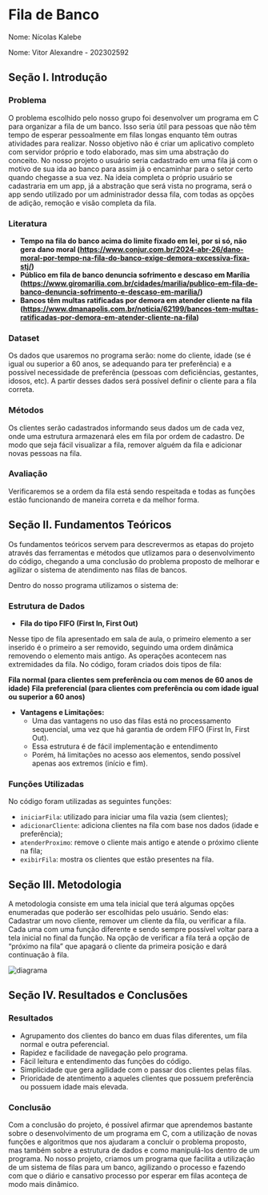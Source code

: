 # Fila de Banco
Nome: Nícolas Kalebe

Nome: Vitor Alexandre - 202302592
## **Seção I. Introdução**

### Problema

O problema escolhido pelo nosso grupo foi desenvolver um programa em C para organizar a fila de um banco. Isso seria útil para pessoas que não têm tempo de esperar pessoalmente em filas longas enquanto têm outras atividades para realizar. Nosso objetivo não é criar um aplicativo completo com servidor próprio e todo elaborado, mas sim uma abstração do conceito. No nosso projeto o usuário seria cadastrado em uma fila já com o motivo de sua ida ao banco para assim já o encaminhar para o setor certo quando chegasse a sua vez. Na ideia completa o próprio usuário se cadastraria em um app, já a abstração que será vista no programa, será o app sendo utilizado por um administrador dessa fila, com todas as opções de adição, remoção e visão completa da fila.

### Literatura

- **Tempo na fila do banco acima do limite fixado em lei, por si só, não gera dano moral (**https://www.conjur.com.br/2024-abr-26/dano-moral-por-tempo-na-fila-do-banco-exige-demora-excessiva-fixa-stj/**)**
- **Público em fila de banco denuncia sofrimento e descaso em Marília (**https://www.giromarilia.com.br/cidades/marilia/publico-em-fila-de-banco-denuncia-sofrimento-e-descaso-em-marilia/**)**
- **Bancos têm multas ratificadas por demora em atender cliente na fila (**https://www.dmanapolis.com.br/noticia/62199/bancos-tem-multas-ratificadas-por-demora-em-atender-cliente-na-fila**)**

### Dataset

Os dados que usaremos no programa serão: nome do cliente, idade (se é igual ou superior a 60 anos, se adequando para ter preferência) e a possível necessidade de preferência (pessoas com deficiências, gestantes, idosos, etc). A partir desses dados será possível definir o cliente para a fila correta.

### Métodos

Os clientes serão cadastrados informando seus dados um de cada vez, onde uma estrutura armazenará eles em fila por ordem de cadastro. De modo que seja fácil visualizar a fila, remover alguém da fila e adicionar novas pessoas na fila. 

### Avaliação

Verificaremos se a ordem da fila está sendo respeitada e todas as funções estão funcionando de maneira correta e da melhor forma. 

## **Seção II. Fundamentos Teóricos**

Os fundamentos teóricos servem para descrevermos as etapas do projeto através das ferramentas e métodos que utlizamos para o desenvolvimento do código, chegando a uma conclusão do problema proposto de melhorar e agilizar o sistema de atendimento nas filas de bancos.

Dentro do nosso programa utilizamos o sistema de:

### Estrutura de Dados

- **Fila do tipo FIFO (First In, First Out)**

Nesse tipo de fila apresentado em sala de aula, o primeiro elemento a ser inserido é o primeiro a ser removido, seguindo uma ordem dinâmica removendo o elemento mais antigo. As operações acontecem nas extremidades da fila. No código, foram criados dois tipos de fila:

 **Fila normal (para clientes sem preferência ou com menos de 60 anos de idade)**
 **Fila preferencial (para clientes com preferência ou com idade igual ou superior a 60 anos)**

- **Vantagens e Limitações:**
    - Uma das vantagens no uso das filas está no processamento sequencial, uma vez que há garantia de ordem FIFO (First In, First Out).
    - Essa estrutura é de fácil implementação e entendimento
    - Porém, há limitações no acesso aos elementos, sendo possível apenas aos extremos (início e fim).

### Funções Utilizadas

No código foram utilizadas as seguintes funções:

- `iniciarFila`: utilizado para iniciar uma fila vazia (sem clientes);
- `adicionarCliente`: adiciona clientes na fila com base nos dados (idade e preferência);
- `atenderProximo`: remove o cliente mais antigo e atende o próximo cliente na fila;
- `exibirFila`: mostra os clientes que estão presentes na fila.

## **Seção III. Metodologia**

A metodologia consiste em uma tela inicial que terá algumas opções enumeradas que poderão ser escolhidas pelo usuário. Sendo elas: Cadastrar um novo cliente, remover um cliente da fila, ou verificar a fila. Cada uma com uma função diferente e sendo sempre possível voltar para a tela inicial no final da função. Na opção de verificar a fila terá a opção de “próximo na fila” que apagará o cliente da primeira posição e dará continuação à fila.

![diagrama](https://github.com/user-attachments/assets/9459645c-9e8b-4368-9f83-12daf09a9b9e)

## **Seção IV. Resultados e Conclusões**

### Resultados 

- Agrupamento dos clientes do banco em duas filas diferentes, um fila normal e outra peferencial.
- Rapidez e facilidade de navegação pelo programa.
- Fácil leitura e entendimento das funções do código.
- Simplicidade que gera agilidade com o passar dos clientes pelas filas.
- Prioridade de atentimento a aqueles clientes que possuem preferência ou possuem idade mais elevada.

### Conclusão

Com a conclusão do projeto, é possível afirmar que aprendemos bastante sobre o desenvolvimento de um programa em C, com a utilização de novas funções e algoritmos que nos ajudaram a concluir o problema proposto, mas também sobre a estrutura de dados e como manipulá-los dentro de um programa. No nosso projeto, criamos um programa que facilita a utilização de um sistema de filas para um banco, agilizando o processo e fazendo com que o diário e cansativo processo por esperar em filas aconteça de modo mais dinâmico.
